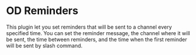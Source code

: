 # OD Reminders
This plugin let you set reminders that will be sent to a channel every specified time.
You can set the reminder message, the channel where it will be sent, the time between reminders, and the time when the first reminder will be sent by slash command.